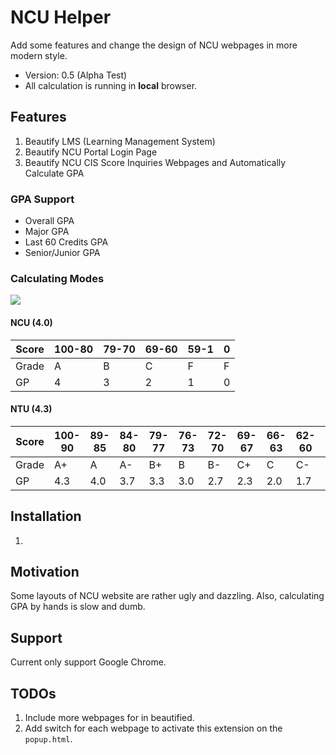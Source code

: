 # NCU Helper
Add some features and change the design of NCU webpages in more modern style.

* Version: 0.5 (Alpha Test)
* All calculation is running in **local** browser.

## Features

1. Beautify LMS (Learning Management System)
2. Beautify NCU Portal Login Page
3. Beautify NCU CIS Score Inquiries Webpages and Automatically Calculate GPA

### GPA Support
* Overall GPA
* Major GPA
* Last 60 Credits GPA
* Senior/Junior GPA

### Calculating Modes

<img src="https://i.imgur.com/QcwunE7.gif">

#### NCU (4.0)

| Score | 100-80 | 79-70 | 69-60 | 59-1 | 0 |
|-------|--------|-------|-------|------|---|
| Grade | A      | B     | C     | F    | F |
| GP    | 4      | 3     | 2     | 1    | 0 |

#### NTU (4.3)

| Score | 100-90 | 89-85 | 84-80 | 79-77 | 76-73 | 72-70 | 69-67 | 66-63 | 62-60 | 59-0 |
|-------|--------|-------|-------|-------|-------|-------|-------|-------|-------|------|
| Grade | A+     | A     | A-    | B+    | B     | B-    | C+    | C     | C-    | F    |
| GP    | 4.3    | 4.0   | 3.7   | 3.3   | 3.0   | 2.7   | 2.3   | 2.0   | 1.7   | 0    |

## Installation

1. 

## Motivation
Some layouts of NCU website are rather ugly and dazzling. Also, calculating GPA
by hands is slow and dumb.

## Support
Current only support Google Chrome.

## TODOs

1. Include more webpages for in beautified.
2. Add switch for each webpage to activate this extension on the `popup.html`.